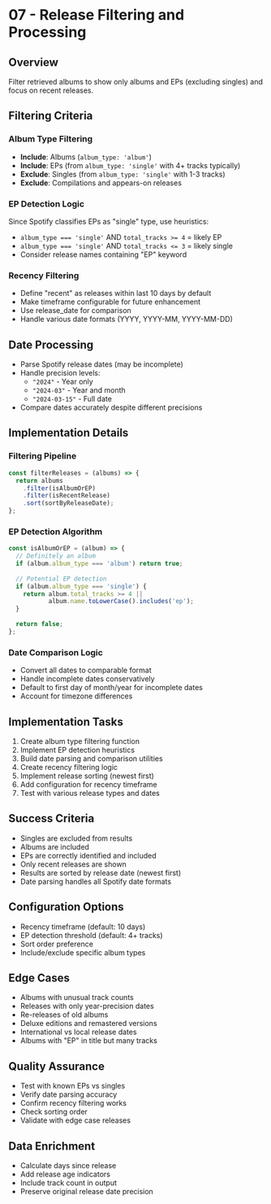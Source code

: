 # 07 - Release Filtering and Processing

## Overview
Filter retrieved albums to show only albums and EPs (excluding singles) and focus on recent releases.

## Filtering Criteria

### Album Type Filtering
- **Include**: Albums (`album_type: 'album'`)
- **Include**: EPs (from `album_type: 'single'` with 4+ tracks typically)
- **Exclude**: Singles (from `album_type: 'single'` with 1-3 tracks)
- **Exclude**: Compilations and appears-on releases

### EP Detection Logic
Since Spotify classifies EPs as "single" type, use heuristics:
- `album_type === 'single'` AND `total_tracks >= 4` = likely EP
- `album_type === 'single'` AND `total_tracks <= 3` = likely single
- Consider release names containing "EP" keyword

### Recency Filtering
- Define "recent" as releases within last 10 days by default
- Make timeframe configurable for future enhancement
- Use release_date for comparison
- Handle various date formats (YYYY, YYYY-MM, YYYY-MM-DD)

## Date Processing
- Parse Spotify release dates (may be incomplete)
- Handle precision levels:
  - `"2024"` - Year only
  - `"2024-03"` - Year and month
  - `"2024-03-15"` - Full date
- Compare dates accurately despite different precisions

## Implementation Details

### Filtering Pipeline
```javascript
const filterReleases = (albums) => {
  return albums
    .filter(isAlbumOrEP)
    .filter(isRecentRelease)
    .sort(sortByReleaseDate);
};
```

### EP Detection Algorithm
```javascript
const isAlbumOrEP = (album) => {
  // Definitely an album
  if (album.album_type === 'album') return true;
  
  // Potential EP detection
  if (album.album_type === 'single') {
    return album.total_tracks >= 4 || 
           album.name.toLowerCase().includes('ep');
  }
  
  return false;
};
```

### Date Comparison Logic
- Convert all dates to comparable format
- Handle incomplete dates conservatively
- Default to first day of month/year for incomplete dates
- Account for timezone differences

## Implementation Tasks
1. Create album type filtering function
2. Implement EP detection heuristics
3. Build date parsing and comparison utilities
4. Create recency filtering logic
5. Implement release sorting (newest first)
6. Add configuration for recency timeframe
7. Test with various release types and dates

## Success Criteria
- Singles are excluded from results
- Albums are included
- EPs are correctly identified and included
- Only recent releases are shown
- Results are sorted by release date (newest first)
- Date parsing handles all Spotify date formats

## Configuration Options
- Recency timeframe (default: 10 days)
- EP detection threshold (default: 4+ tracks)
- Sort order preference
- Include/exclude specific album types

## Edge Cases
- Albums with unusual track counts
- Releases with only year-precision dates
- Re-releases of old albums
- Deluxe editions and remastered versions
- International vs local release dates
- Albums with "EP" in title but many tracks

## Quality Assurance
- Test with known EPs vs singles
- Verify date parsing accuracy
- Confirm recency filtering works
- Check sorting order
- Validate with edge case releases

## Data Enrichment
- Calculate days since release
- Add release age indicators
- Include track count in output
- Preserve original release date precision